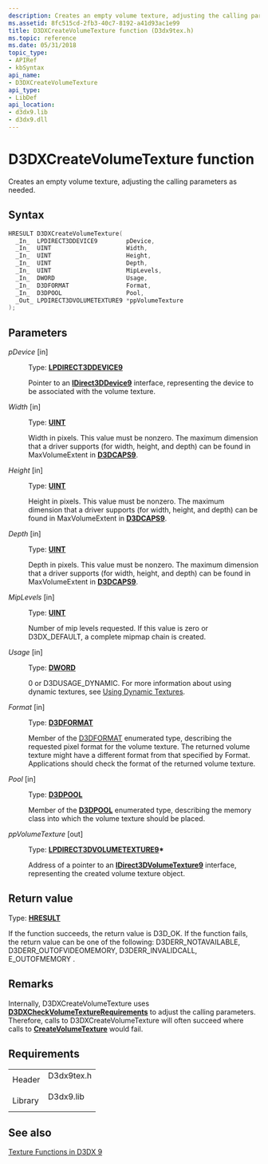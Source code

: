 ```yaml
---
description: Creates an empty volume texture, adjusting the calling parameters as needed.
ms.assetid: 8fc515cd-2fb3-40c7-8192-a41d93ac1e99
title: D3DXCreateVolumeTexture function (D3dx9tex.h)
ms.topic: reference
ms.date: 05/31/2018
topic_type:
- APIRef
- kbSyntax
api_name:
- D3DXCreateVolumeTexture
api_type:
- LibDef
api_location:
- d3dx9.lib
- d3dx9.dll
---
```


# D3DXCreateVolumeTexture function

Creates an empty volume texture, adjusting the calling parameters as needed.

## Syntax


```C++
HRESULT D3DXCreateVolumeTexture(
  _In_  LPDIRECT3DDEVICE9        pDevice,
  _In_  UINT                     Width,
  _In_  UINT                     Height,
  _In_  UINT                     Depth,
  _In_  UINT                     MipLevels,
  _In_  DWORD                    Usage,
  _In_  D3DFORMAT                Format,
  _In_  D3DPOOL                  Pool,
  _Out_ LPDIRECT3DVOLUMETEXTURE9 *ppVolumeTexture
);
```



## Parameters

<dl> <dt>

*pDevice* \[in\]
</dt> <dd>

Type: **[**LPDIRECT3DDEVICE9**](/windows/win32/api/d3d9helper/nn-d3d9helper-idirect3ddevice9)**

Pointer to an [**IDirect3DDevice9**](/windows/win32/api/d3d9helper/nn-d3d9helper-idirect3ddevice9) interface, representing the device to be associated with the volume texture.

</dd> <dt>

*Width* \[in\]
</dt> <dd>

Type: **[**UINT**](../winprog/windows-data-types.md)**

Width in pixels. This value must be nonzero. The maximum dimension that a driver supports (for width, height, and depth) can be found in MaxVolumeExtent in [**D3DCAPS9**](/windows/desktop/api/D3D9Caps/ns-d3d9caps-d3dcaps9).

</dd> <dt>

*Height* \[in\]
</dt> <dd>

Type: **[**UINT**](../winprog/windows-data-types.md)**

Height in pixels. This value must be nonzero. The maximum dimension that a driver supports (for width, height, and depth) can be found in MaxVolumeExtent in [**D3DCAPS9**](/windows/desktop/api/D3D9Caps/ns-d3d9caps-d3dcaps9).

</dd> <dt>

*Depth* \[in\]
</dt> <dd>

Type: **[**UINT**](../winprog/windows-data-types.md)**

Depth in pixels. This value must be nonzero. The maximum dimension that a driver supports (for width, height, and depth) can be found in MaxVolumeExtent in [**D3DCAPS9**](/windows/desktop/api/D3D9Caps/ns-d3d9caps-d3dcaps9).

</dd> <dt>

*MipLevels* \[in\]
</dt> <dd>

Type: **[**UINT**](../winprog/windows-data-types.md)**

Number of mip levels requested. If this value is zero or D3DX\_DEFAULT, a complete mipmap chain is created.

</dd> <dt>

*Usage* \[in\]
</dt> <dd>

Type: **[**DWORD**](../winprog/windows-data-types.md)**

0 or D3DUSAGE\_DYNAMIC. For more information about using dynamic textures, see [Using Dynamic Textures](performance-optimizations.md).

</dd> <dt>

*Format* \[in\]
</dt> <dd>

Type: **[D3DFORMAT](d3dformat.md)**

Member of the [D3DFORMAT](d3dformat.md) enumerated type, describing the requested pixel format for the volume texture. The returned volume texture might have a different format from that specified by Format. Applications should check the format of the returned volume texture.

</dd> <dt>

*Pool* \[in\]
</dt> <dd>

Type: **[**D3DPOOL**](./d3dpool.md)**

Member of the [**D3DPOOL**](./d3dpool.md) enumerated type, describing the memory class into which the volume texture should be placed.

</dd> <dt>

*ppVolumeTexture* \[out\]
</dt> <dd>

Type: **[**LPDIRECT3DVOLUMETEXTURE9**](/windows/win32/api/d3d9helper/nn-d3d9helper-idirect3dvolumetexture9)\***

Address of a pointer to an [**IDirect3DVolumeTexture9**](/windows/win32/api/d3d9helper/nn-d3d9helper-idirect3dvolumetexture9) interface, representing the created volume texture object.

</dd> </dl>

## Return value

Type: **[**HRESULT**](https://msdn.microsoft.com/library/Bb401631(v=MSDN.10).aspx)**

If the function succeeds, the return value is D3D\_OK. If the function fails, the return value can be one of the following: D3DERR\_NOTAVAILABLE, D3DERR\_OUTOFVIDEOMEMORY, D3DERR\_INVALIDCALL, E\_OUTOFMEMORY .

## Remarks

Internally, D3DXCreateVolumeTexture uses [**D3DXCheckVolumeTextureRequirements**](d3dxcheckvolumetexturerequirements.md) to adjust the calling parameters. Therefore, calls to D3DXCreateVolumeTexture will often succeed where calls to [**CreateVolumeTexture**](/windows/win32/api/d3d9helper/nf-d3d9helper-idirect3ddevice9-createvolumetexture) would fail.

## Requirements



|                    |                                                                                       |
|--------------------|---------------------------------------------------------------------------------------|
| Header<br/>  | <dl> <dt>D3dx9tex.h</dt> </dl> |
| Library<br/> | <dl> <dt>D3dx9.lib</dt> </dl>  |



## See also

<dl> <dt>

[Texture Functions in D3DX 9](dx9-graphics-reference-d3dx-functions-texture.md)
</dt> </dl>

 

 
